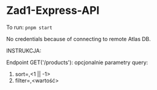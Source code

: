 # Zad1-Express-API

To run:
`pnpm start`

No credentials because of connecting to remote Atlas DB.

INSTRUKCJA:

Endpoint GET('/products'):
opcjonalnie parametry query: 
1. sort=<field>,<1 || -1>
1. filter=<field>,<wartość>